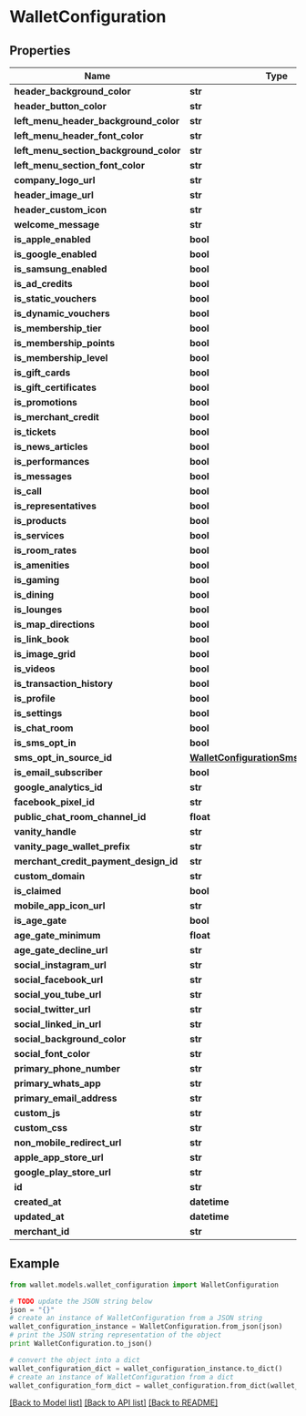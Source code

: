 # WalletConfiguration


## Properties

Name | Type | Description | Notes
------------ | ------------- | ------------- | -------------
**header_background_color** | **str** |  | 
**header_button_color** | **str** |  | 
**left_menu_header_background_color** | **str** |  | 
**left_menu_header_font_color** | **str** |  | 
**left_menu_section_background_color** | **str** |  | 
**left_menu_section_font_color** | **str** |  | 
**company_logo_url** | **str** |  | 
**header_image_url** | **str** |  | [optional] 
**header_custom_icon** | **str** |  | [optional] 
**welcome_message** | **str** |  | 
**is_apple_enabled** | **bool** |  | 
**is_google_enabled** | **bool** |  | 
**is_samsung_enabled** | **bool** |  | 
**is_ad_credits** | **bool** |  | 
**is_static_vouchers** | **bool** |  | 
**is_dynamic_vouchers** | **bool** |  | 
**is_membership_tier** | **bool** |  | 
**is_membership_points** | **bool** |  | 
**is_membership_level** | **bool** |  | 
**is_gift_cards** | **bool** |  | 
**is_gift_certificates** | **bool** |  | 
**is_promotions** | **bool** |  | 
**is_merchant_credit** | **bool** |  | 
**is_tickets** | **bool** |  | [optional] 
**is_news_articles** | **bool** |  | 
**is_performances** | **bool** |  | 
**is_messages** | **bool** |  | 
**is_call** | **bool** |  | 
**is_representatives** | **bool** |  | 
**is_products** | **bool** |  | 
**is_services** | **bool** |  | 
**is_room_rates** | **bool** |  | 
**is_amenities** | **bool** |  | 
**is_gaming** | **bool** |  | 
**is_dining** | **bool** |  | 
**is_lounges** | **bool** |  | 
**is_map_directions** | **bool** |  | 
**is_link_book** | **bool** |  | 
**is_image_grid** | **bool** |  | 
**is_videos** | **bool** |  | 
**is_transaction_history** | **bool** |  | 
**is_profile** | **bool** |  | 
**is_settings** | **bool** |  | 
**is_chat_room** | **bool** |  | 
**is_sms_opt_in** | **bool** |  | 
**sms_opt_in_source_id** | [**WalletConfigurationSmsOptInSourceID**](WalletConfigurationSmsOptInSourceID.md) |  | [optional] 
**is_email_subscriber** | **bool** |  | 
**google_analytics_id** | **str** |  | [optional] 
**facebook_pixel_id** | **str** |  | [optional] 
**public_chat_room_channel_id** | **float** |  | [optional] 
**vanity_handle** | **str** |  | [optional] 
**vanity_page_wallet_prefix** | **str** |  | [optional] 
**merchant_credit_payment_design_id** | **str** |  | [optional] 
**custom_domain** | **str** |  | [optional] 
**is_claimed** | **bool** |  | [optional] 
**mobile_app_icon_url** | **str** |  | [optional] 
**is_age_gate** | **bool** |  | [optional] 
**age_gate_minimum** | **float** |  | [optional] 
**age_gate_decline_url** | **str** |  | [optional] 
**social_instagram_url** | **str** |  | [optional] 
**social_facebook_url** | **str** |  | [optional] 
**social_you_tube_url** | **str** |  | [optional] 
**social_twitter_url** | **str** |  | [optional] 
**social_linked_in_url** | **str** |  | [optional] 
**social_background_color** | **str** |  | [optional] 
**social_font_color** | **str** |  | [optional] 
**primary_phone_number** | **str** |  | [optional] 
**primary_whats_app** | **str** |  | [optional] 
**primary_email_address** | **str** |  | [optional] 
**custom_js** | **str** |  | [optional] 
**custom_css** | **str** |  | [optional] 
**non_mobile_redirect_url** | **str** |  | [optional] 
**apple_app_store_url** | **str** |  | [optional] 
**google_play_store_url** | **str** |  | [optional] 
**id** | **str** |  | 
**created_at** | **datetime** |  | 
**updated_at** | **datetime** |  | 
**merchant_id** | **str** |  | 

## Example

```python
from wallet.models.wallet_configuration import WalletConfiguration

# TODO update the JSON string below
json = "{}"
# create an instance of WalletConfiguration from a JSON string
wallet_configuration_instance = WalletConfiguration.from_json(json)
# print the JSON string representation of the object
print WalletConfiguration.to_json()

# convert the object into a dict
wallet_configuration_dict = wallet_configuration_instance.to_dict()
# create an instance of WalletConfiguration from a dict
wallet_configuration_form_dict = wallet_configuration.from_dict(wallet_configuration_dict)
```
[[Back to Model list]](../README.md#documentation-for-models) [[Back to API list]](../README.md#documentation-for-api-endpoints) [[Back to README]](../README.md)



